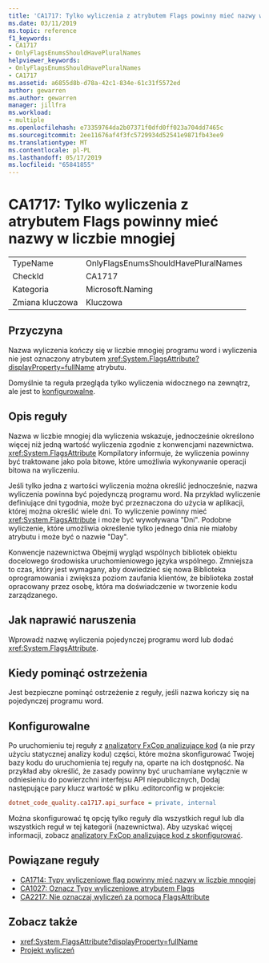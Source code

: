 ```yaml
---
title: 'CA1717: Tylko wyliczenia z atrybutem Flags powinny mieć nazwy w liczbie mnogiej'
ms.date: 03/11/2019
ms.topic: reference
f1_keywords:
- CA1717
- OnlyFlagsEnumsShouldHavePluralNames
helpviewer_keywords:
- OnlyFlagsEnumsShouldHavePluralNames
- CA1717
ms.assetid: a6855d8b-d78a-42c1-834e-61c31f5572ed
author: gewarren
ms.author: gewarren
manager: jillfra
ms.workload:
- multiple
ms.openlocfilehash: e73359764da2b07371f0dfd0ff023a704dd7465c
ms.sourcegitcommit: 2ee11676af4f3fc5729934d52541e9871fb43ee9
ms.translationtype: MT
ms.contentlocale: pl-PL
ms.lasthandoff: 05/17/2019
ms.locfileid: "65841855"
---
```

# <a name="ca1717-only-flagsattribute-enums-should-have-plural-names"></a>CA1717: Tylko wyliczenia z atrybutem Flags powinny mieć nazwy w liczbie mnogiej

|||
|-|-|
|TypeName|OnlyFlagsEnumsShouldHavePluralNames|
|CheckId|CA1717|
|Kategoria|Microsoft.Naming|
|Zmiana kluczowa|Kluczowa|

## <a name="cause"></a>Przyczyna

Nazwa wyliczenia kończy się w liczbie mnogiej programu word i wyliczenia nie jest oznaczony atrybutem <xref:System.FlagsAttribute?displayProperty=fullName> atrybutu.

Domyślnie ta reguła przegląda tylko wyliczenia widocznego na zewnątrz, ale jest to [konfigurowalne](#configurability).

## <a name="rule-description"></a>Opis reguły

Nazwa w liczbie mnogiej dla wyliczenia wskazuje, jednocześnie określono więcej niż jedną wartość wyliczenia zgodnie z konwencjami nazewnictwa. <xref:System.FlagsAttribute> Kompilatory informuje, że wyliczenia powinny być traktowane jako pola bitowe, które umożliwia wykonywanie operacji bitowa na wyliczeniu.

Jeśli tylko jedna z wartości wyliczenia można określić jednocześnie, nazwa wyliczenia powinna być pojedynczą programu word. Na przykład wyliczenie definiujące dni tygodnia, może być przeznaczona do użycia w aplikacji, której można określić wiele dni. To wyliczenie powinny mieć <xref:System.FlagsAttribute> i może być wywoływana "Dni". Podobne wyliczenie, które umożliwia określenie tylko jednego dnia nie miałoby atrybutu i może być o nazwie "Day".

Konwencje nazewnictwa Obejmij wygląd wspólnych bibliotek obiektu docelowego środowiska uruchomieniowego języka wspólnego. Zmniejsza to czas, który jest wymagany, aby dowiedzieć się nowa Biblioteka oprogramowania i zwiększa poziom zaufania klientów, że biblioteka został opracowany przez osobę, która ma doświadczenie w tworzenie kodu zarządzanego.

## <a name="how-to-fix-violations"></a>Jak naprawić naruszenia

Wprowadź nazwę wyliczenia pojedynczej programu word lub dodać <xref:System.FlagsAttribute>.

## <a name="when-to-suppress-warnings"></a>Kiedy pominąć ostrzeżenia

Jest bezpieczne pominąć ostrzeżenie z reguły, jeśli nazwa kończy się na pojedynczej programu word.

## <a name="configurability"></a>Konfigurowalne

Po uruchomieniu tej reguły z [analizatory FxCop analizujące kod](install-fxcop-analyzers.md) (a nie przy użyciu statycznej analizy kodu) części, które można skonfigurować Twojej bazy kodu do uruchomienia tej reguły na, oparte na ich dostępność. Na przykład aby określić, że zasady powinny być uruchamiane wyłącznie w odniesieniu do powierzchni interfejsu API niepublicznych, Dodaj następujące pary klucz wartość w pliku .editorconfig w projekcie:

```ini
dotnet_code_quality.ca1717.api_surface = private, internal
```

Można skonfigurować tę opcję tylko reguły dla wszystkich reguł lub dla wszystkich reguł w tej kategorii (nazewnictwa). Aby uzyskać więcej informacji, zobacz [analizatory FxCop analizujące kod z skonfigurować](configure-fxcop-analyzers.md).

## <a name="related-rules"></a>Powiązane reguły

- [CA1714: Typy wyliczeniowe flag powinny mieć nazwy w liczbie mnogiej](../code-quality/ca1714-flags-enums-should-have-plural-names.md)
- [CA1027: Oznacz Typy wyliczeniowe atrybutem Flags](../code-quality/ca1027-mark-enums-with-flagsattribute.md)
- [CA2217: Nie oznaczaj wyliczeń za pomocą FlagsAttribute](../code-quality/ca2217-do-not-mark-enums-with-flagsattribute.md)

## <a name="see-also"></a>Zobacz także

- <xref:System.FlagsAttribute?displayProperty=fullName>
- [Projekt wyliczeń](/dotnet/standard/design-guidelines/enum)